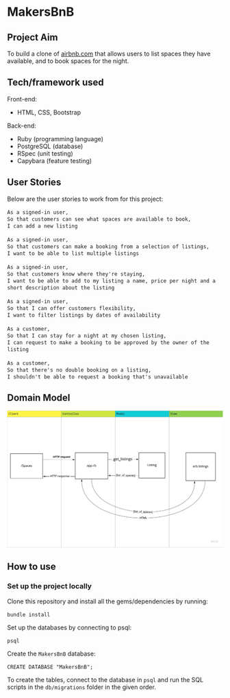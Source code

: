 # MakersBnB

## Project Aim
To build a clone of [airbnb.com](https://www.airbnb.com) that allows users to list spaces they have available, and to book spaces for the night.

## Tech/framework used
Front-end:
- HTML, CSS, Bootstrap

Back-end:
- Ruby (programming language)
- PostgreSQL (database)
- RSpec (unit testing)
- Capybara (feature testing)

## User Stories
Below are the user stories to work from for this project:

```
As a signed-in user,
So that customers can see what spaces are available to book,
I can add a new listing

As a signed-in user,
So that customers can make a booking from a selection of listings,
I want to be able to list multiple listings

As a signed-in user,
So that customers know where they're staying,
I want to be able to add to my listing a name, price per night and a short description about the listing

As a signed-in user,
So that I can offer customers flexibility,
I want to filter listings by dates of availability

As a customer,
So that I can stay for a night at my chosen listing,
I can request to make a booking to be approved by the owner of the listing

As a customer,
So that there's no double booking on a listing,
I shouldn't be able to request a booking that's unavailable
```

## Domain Model
![MakersBnB MVC model](MVCmodel.jpg)

## How to use

### Set up the project locally
Clone this repository and install all the gems/dependencies by running:

```
bundle install
```

Set up the databases by connecting to psql:

```
psql
```

Create the `MakersBnB` database:

```
CREATE DATABASE "MakersBnB";
```

To create the tables, connect to the database in `psql` and run the SQL scripts in the `db/migrations` folder in the given order.